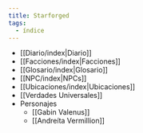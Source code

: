 ```yaml
---
title: Starforged
tags:
  - índice
---
```

- [[Diario/index|Diario]]
- [[Facciones/index|Facciones]]
- [[Glosario/index|Glosario]]
- [[NPC/index|NPCs]]
- [[Ubicaciones/index|Ubicaciones]]
- [[Verdades Universales]]
- Personajes
	- [[Gabin Valenus]]
	- [[Andreíta Vermillion]]